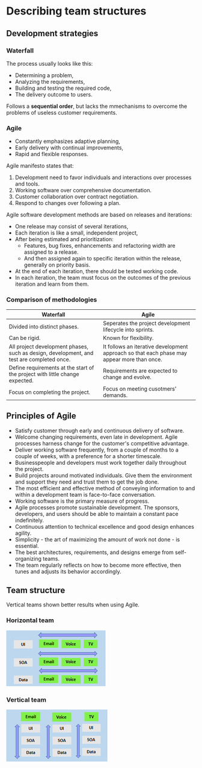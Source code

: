 # Describing team structures
## Development strategies
### Waterfall
The process usually looks like this:
- Determining a problem,
- Analyzing the requirements,
- Building and testing the required code,
- The delivery outcome to users.

Follows a **sequential order**, but lacks the mmechanisms to overcome the problems of useless customer requirements.

### Agile
- Constantly emphasizes adaptive planning,
- Early delivery with continual improvements,
- Rapid and flexible responses.

Agile manifesto states that:
1. Development need to favor individuals and interactions over processes and tools.
2. Working software over comprehensive documentation.
3. Customer collaboration over contract negotiation.
4. Respond to changes over following a plan.

Agile software development methods are based on releases and iterations:
- One release may consist of several iterations,
- Each iteration is like a small, independent project,
- After being estimated and prioritization:
  - Features, bug fixes, enhancements and refactoring width are assigned to a release.
  - And then assigned again to specific iteration within the release, generally on priority basis.
- At the end of each iteration, there should be tested working code.
- In each iteration, the team must focus on the outcomes of the previous iteration and learn from them.

### Comparison of methodologies
|Waterfall|Agile|
|---|---|
|Divided into distinct phases.|Seperates the project development lifecycle into sprints.|
|Can be rigid.|Known for flexibility.|
|All project development phases, such as design, development, and test are completed once.|It follows an iterative development approach so that each phase may appear more than once.|
|Define requirements at the start of the project with little change expected.|Requirements are expected to change and evolve.|
|Focus on completing the project.|Focus on meeting cusotmers' demands.|

## Principles of Agile
- Satisfy customer through early and continuous delivery of software.
- Welcome changing requirements, even late in development. Agile processes harness change for the customer's competitive advantage.
- Deliver working software frequently, from a couple of months to a couple of weeks, with a preference for a shorter timescale.
- Businesspeople and developers must work together daily throughout the project.
- Build projects around motivated individuals. Give them the environment and support they need and trust them to get the job done.
- The most efficient and effective method of conveying information to and within a development team is face-to-face conversation.
- Working software is the primary measure of progress.
- Agile processes promote sustainable development. The sponsors, developers, and users should be able to maintain a constant pace indefinitely.
- Continuous attention to technical excellence and good design enhances agility.
- Simplicity - the art of maximizing the amount of work not done - is essential.
- The best architectures, requirements, and designs emerge from self-organizing teams.
- The team regularly reflects on how to become more effective, then tunes and adjusts its behavior accordingly.

## Team structure
Vertical teams shown better results when using Agile.

### Horizontal team
![Alt text](img/horizontal-team.png)

### Vertical team
![Alt text](img/vertical-team.png)